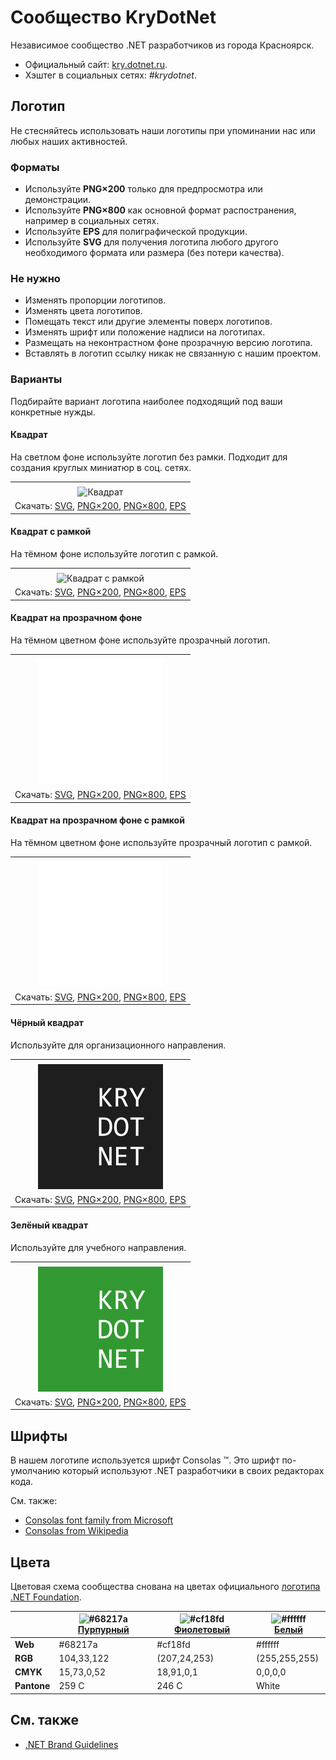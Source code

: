 ﻿# Сообщество KryDotNet

Независимое сообщество .NET разработчиков из города Красноярск.

- Официальный сайт: [kry.dotnet.ru](https://kry.dotnet.ru/).
- Хэштег в социальных сетях: _#krydotnet_.

## Логотип

Не стесняйтесь использовать наши логотипы при упоминании нас или любых наших активностей.

### Форматы

- Используйте **PNG×200** только для предпросмотра или демонстрации.
- Используйте **PNG×800** как основной формат распостранения, например в социальных сетях.
- Используйте **EPS** для полиграфической продукции.
- Используйте **SVG** для получения логотипа любого другого необходимого формата или размера (без потери качества).

### Не нужно

- Изменять пропорции логотипов.
- Изменять цвета логотипов.
- Помещать текст или другие элементы поверх логотипов.
- Изменять шрифт или положение надписи на логотипах.
- Размещать на неконтрастном фоне прозрачную версию логотипа.
- Вставлять в логотип ссылку никак не связанную с нашим проектом.

### Варианты

Подбирайте вариант логотипа наиболее подходящий под ваши конкретные нужды.

#### Квадрат

На светлом фоне используйте логотип без рамки. Подходит для создания круглых миниатюр в соц. сетях.

|       |
| :---: |
|       |
| ![Квадрат](krydotnet-logo-squared-200.png) |
| Скачать: [SVG](https://raw.githubusercontent.com/DotNetRu/BrandBook/master/Logo/Kry/krydotnet-logo-squared.svg), [PNG×200](https://raw.githubusercontent.com/DotNetRu/BrandBook/master/Logo/Kry/krydotnet-logo-squared-200.png), [PNG×800](https://raw.githubusercontent.com/DotNetRu/BrandBook/master/Logo/Kry/krydotnet-logo-squared-800.png), [EPS](https://raw.githubusercontent.com/DotNetRu/BrandBook/master/Logo/Kry/krydotnet-logo-squared.eps) |

#### Квадрат с рамкой

На тёмном фоне используйте логотип с рамкой.

|       |
| :---: |
|       |
| ![Квадрат с рамкой](krydotnet-logo-squared-bordered-200.png) |
| Скачать: [SVG](https://raw.githubusercontent.com/DotNetRu/BrandBook/master/Logo/Kry/krydotnet-logo-squared-bordered.svg), [PNG×200](https://raw.githubusercontent.com/DotNetRu/BrandBook/master/Logo/Kry/krydotnet-logo-squared-bordered-200.png), [PNG×800](https://raw.githubusercontent.com/DotNetRu/BrandBook/master/Logo/Kry/krydotnet-logo-squared-bordered-800.png), [EPS](https://raw.githubusercontent.com/DotNetRu/BrandBook/master/Logo/Kry/krydotnet-logo-squared-bordered.eps) |

#### Квадрат на прозрачном фоне

На тёмном цветном фоне используйте прозрачный логотип.

|       |
| :---: |
|       |
| ![Квадрат на прозрачном фоне](krydotnet-logo-squared-white-200.png) |
| Скачать: [SVG](https://raw.githubusercontent.com/DotNetRu/BrandBook/master/Logo/Kry/krydotnet-logo-squared-white.svg), [PNG×200](https://raw.githubusercontent.com/DotNetRu/BrandBook/master/Logo/Kry/krydotnet-logo-squared-white-200.png), [PNG×800](https://raw.githubusercontent.com/DotNetRu/BrandBook/master/Logo/Kry/krydotnet-logo-squared-white-800.png), [EPS](https://raw.githubusercontent.com/DotNetRu/BrandBook/master/Logo/Kry/krydotnet-logo-squared-white.eps) |

#### Квадрат на прозрачном фоне с рамкой

На тёмном цветном фоне используйте прозрачный логотип с рамкой.

|       |
| :---: |
|       |
| ![Квадрат на прозрачном фоне с рамкой](krydotnet-logo-squared-white-bordered-200.png) |
| Скачать: [SVG](https://raw.githubusercontent.com/DotNetRu/BrandBook/master/Logo/Kry/krydotnet-logo-squared-white-bordered.svg), [PNG×200](https://raw.githubusercontent.com/DotNetRu/BrandBook/master/Logo/Kry/krydotnet-logo-squared-white-bordered-200.png), [PNG×800](https://raw.githubusercontent.com/DotNetRu/BrandBook/master/Logo/Kry/krydotnet-logo-squared-white-bordered-800.png), [EPS](https://raw.githubusercontent.com/DotNetRu/BrandBook/master/Logo/Kry/krydotnet-logo-squared-white-bordered.eps) |

#### Чёрный квадрат

Используйте для организационного направления.

|       |
| :---: |
|       |
| ![Чёрный квадрат](krydotnet-logo-squared-black-200.png) |
| Скачать: [SVG](https://raw.githubusercontent.com/DotNetRu/BrandBook/master/Logo/Kry/krydotnet-logo-squared-black.svg), [PNG×200](https://raw.githubusercontent.com/DotNetRu/BrandBook/master/Logo/Kry/krydotnet-logo-squared-black-200.png), [PNG×800](https://raw.githubusercontent.com/DotNetRu/BrandBook/master/Logo/Kry/krydotnet-logo-squared-black-800.png), [EPS](https://raw.githubusercontent.com/DotNetRu/BrandBook/master/Logo/Kry/krydotnet-logo-squared-black.eps) |

#### Зелёный квадрат

Используйте для учебного направления.

|       |
| :---: |
|       |
| ![Зелёный квадрат](krydotnet-logo-squared-green-200.png) |
| Скачать: [SVG](https://raw.githubusercontent.com/DotNetRu/BrandBook/master/Logo/Kry/krydotnet-logo-squared-green.svg), [PNG×200](https://raw.githubusercontent.com/DotNetRu/BrandBook/master/Logo/Kry/krydotnet-logo-squared-green-200.png), [PNG×800](https://raw.githubusercontent.com/DotNetRu/BrandBook/master/Logo/Kry/krydotnet-logo-squared-green-800.png), [EPS](https://raw.githubusercontent.com/DotNetRu/BrandBook/master/Logo/Kry/krydotnet-logo-squared-green.eps) |

## Шрифты

В нашем логотипе используется шрифт Consolas ™. Это шрифт по-умолчанию который используют .NET разработчики в своих редакторах кода.

См. также:

- [Consolas font family from Microsoft](https://docs.microsoft.com/en-us/typography/font-list/consolas)
- [Consolas from Wikipedia](https://en.wikipedia.org/wiki/Consolas)

## Цвета

Цветовая схема сообщества снована на цветах официального [логотипа .NET Foundation](https://github.com/dotnet/swag/tree/master/logo).

|             | ![#68217a](https://placehold.it/15/68217a/ffffff?text=+) [Пурпурный](https://www.color-hex.com/color/68217a) | ![#cf18fd](https://placehold.it/15/cf18fd/ffffff?text=+) [Фиолетовый](https://www.color-hex.com/color/cf18fd) | ![#ffffff](https://placehold.it/15/ffffff/ffffff?text=+) [Белый](https://www.color-hex.com/color/ffffff) |
| ----------- | ---------- | ------------ | ------------- |
| **Web**     | #68217a    | #cf18fd      | #ffffff       |
| **RGB**     | 104,33,122 | (207,24,253) | (255,255,255) |
| **CMYK**    | 15,73,0,52 | 18,91,0,1    | 0,0,0,0       |
| **Pantone** | 259 C      | 246 C        | White         |

## См. также

- [.NET Brand Guidelines](https://github.com/dotnet/brand)

